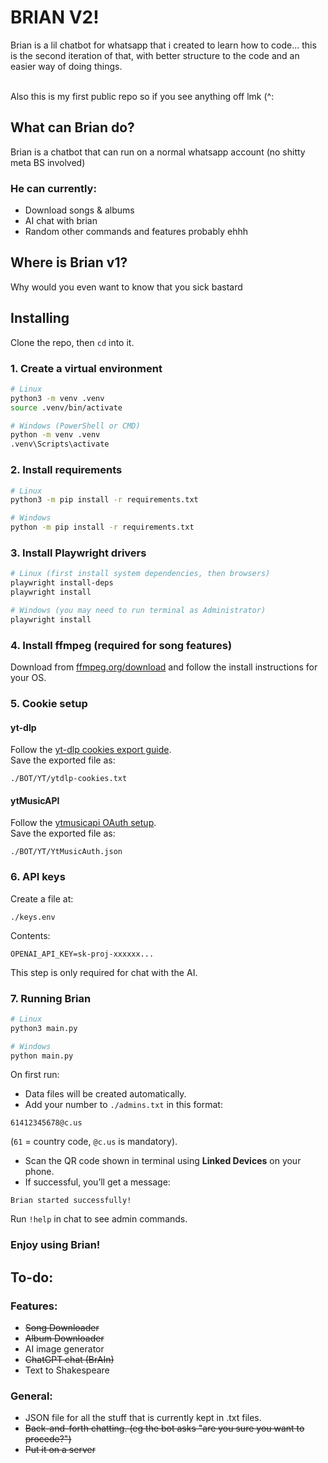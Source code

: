 # BRIAN V2!
Brian is a lil chatbot for whatsapp that i created to learn how to code... this is the second iteration of that, with better structure to the code and an easier way of doing things. 

<br>Also this is my first public repo so if you see anything off lmk (^:
## What can Brian do?
Brian is a chatbot that can run on a normal whatsapp account (no shitty meta BS involved)

### He can currently:
 - Download songs & albums
 - AI chat with brian
 - Random other commands and features probably ehhh

## Where is Brian v1?
Why would you even want to know that you sick bastard

## Installing

Clone the repo, then `cd` into it.  

### 1. Create a virtual environment

```bash
# Linux
python3 -m venv .venv
source .venv/bin/activate

# Windows (PowerShell or CMD)
python -m venv .venv
.venv\Scripts\activate
```

### 2. Install requirements

```bash
# Linux
python3 -m pip install -r requirements.txt

# Windows
python -m pip install -r requirements.txt
```

### 3. Install Playwright drivers

```bash
# Linux (first install system dependencies, then browsers)
playwright install-deps
playwright install

# Windows (you may need to run terminal as Administrator)
playwright install
```

### 4. Install ffmpeg (required for song features)

Download from [ffmpeg.org/download](https://ffmpeg.org/download.html) and follow the install instructions for your OS.  


### 5. Cookie setup

#### yt-dlp
Follow the [yt-dlp cookies export guide](https://github.com/yt-dlp/yt-dlp/wiki/Extractors#exporting-youtube-cookies).  
Save the exported file as:

```
./BOT/YT/ytdlp-cookies.txt
```

#### ytMusicAPI
Follow the [ytmusicapi OAuth setup](https://ytmusicapi.readthedocs.io/en/stable/setup/oauth.html).  
Save the exported file as:

```
./BOT/YT/YtMusicAuth.json
```

### 6. API keys

Create a file at:

```
./keys.env
```

Contents:

```
OPENAI_API_KEY=sk-proj-xxxxxx...
```

This step is only required for chat with the AI.

### 7. Running Brian

```bash
# Linux
python3 main.py

# Windows
python main.py
```

On first run:
- Data files will be created automatically.  
- Add your number to `./admins.txt` in this format:

```
61412345678@c.us
```

(`61` = country code, `@c.us` is mandatory).  

- Scan the QR code shown in terminal using **Linked Devices** on your phone.  
- If successful, you’ll get a message:

```
Brian started successfully!
```

Run `!help` in chat to see admin commands.  

### Enjoy using Brian!

## To-do:
### Features:
 - ~~Song Downloader~~
 - ~~Album Downloader~~
 - AI image generator
 - ~~ChatGPT chat (BrAIn)~~
 - Text to Shakespeare
### General:
 - JSON file for all the stuff that is currently kept in .txt files.
 - ~~Back-and-forth chatting. (eg the bot asks "are you sure you want to procede?")~~
 - ~~Put it on a server~~
